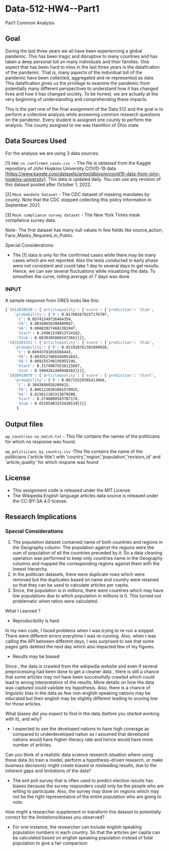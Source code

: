 # Data-512-HW4--Part1
Part1 Common Analysis


## Goal

During the last three years we all have been experiencing a global pandemic. This has been tragic and disruptive to many countries and has taken a deep personal toll on many individuals and their families. 
One aspect that has been hard to miss in the last three years is the datafication of the pandemic. That is, many aspects of the individual toll of the pandemic have been collected, aggregated and re-represented as data. This datafication gives us the privilege to examine the pandemic from potentially many different perspectives to understand how it has changed lives and how it has changed society. To be honest, we are actually at the very beginning of understanding and comprehending these impacts.

This is the part one of the final assignment of the Data 512 and the goal is to perform a collective analysis while answering common research questions on the pandemic. Every student is assigned one county to perform the analysis. The county assigned to me was Hamilton of Ohio state.

## Data Sources Used
For the analysis we are using 3 data sources:

[1] `RAW_us_confirmed_cases.csv ` - The file is obtained from the Kaggle repository of John Hopkins University COVID-19 data [https://www.kaggle.com/datasets/antgoldbloom/covid19-data-from-john-hopkins-university]. This data is updated daily. You can use any revision of this dataset posted after October 1, 2022.

[2] `Mask mandate Dataset` - The CDC dataset of masking mandates by county. Note that the CDC stopped collecting this policy information in September 2021.

[3] `Mask compliance survey dataset` - The New York Times mask compliance survey data.

Note- The first dataset has many null values in few fields like source_action, Face_Masks_Required_in_Public.

Special Considerations:

- The [1] data is only for the confirmed cases while there may be many cases which are not reported. Also the tests conducted in early phase were not consistent and could take 1 day to several days to get results. Hence, we can see several fluctuations while visualizing the data. To smoothen the curve, rolling average of 7 days was done.

### INPUT


A sample response from ORES looks like this:
```sh
{'1013838830': {'articlequality': {'score': {'prediction': 'Stub',
    'probability': {'B': 0.017602679257176707,
     'C': 0.03741549736464354,
     'FA': 0.00349656390489947,
     'GA': 0.008839274681301947,
     'Start': 0.24961539813724162,
     'Stub': 0.6830305866547366}}}},
 '1033383351': {'articlequality': {'score': {'prediction': 'Stub',
    'probability': {'B': 0.021928761381999028,
     'C': 0.04943781016566443,
     'FA': 0.0035527880394051643,
     'GA': 0.009155740156955146,
     'Start': 0.31749875536115607,
     'Stub': 0.5984261448948202}}}},
 '1038918070': {'articlequality': {'score': {'prediction': 'Start',
    'probability': {'B': 0.06715520305413866,
     'C': 0.3042686926269415,
     'FA': 0.0061228301001578925,
     'GA': 0.015611183313679508,
     'Start': 0.5748880583707174,
     'Stub': 0.03195403253436519}}}}
     }
```

## Output files

`wp_countries-no_match.txt` - This file contains the names of the politicians for which no response was found.

`wp_politicians_by_country.csv` -This file contains the name of the politicians ('article title') with 'country','region','population','revision_id' and 	'article_quality' for which respone was found

## License
- This assignment code is released under the MIT License.
- The Wikipedia English language articles data source is released under the CC-BY-SA 4.0 license.


## Research Implications

### Special Considerations

1. The population dataset contained name of both countries and regions in the Geography column. The population against the regions were the sum of population of all the countries preceded by it. So a data cleaning operation was performed to keep only countries name in the Geography columns and mapped the corresponding regions against them with the lowest hierarchy.
2. In the politician datasets, there were duplicate rows which were removed but the duplicates based on name and country were retained so that they can be used to calculate articles per capita.
3. Since, the population is in millions, there were countries which may have low populations due to which population in millions is 0. This turned out problematic when ratios were calculated.

What I Learned ?

- Reproducibility is hard

In my own code, I faced problems when I was trying to re-run a snippet. There were different errors everytime I was re-running. Also, when I was calling the API between different days, I was surprised to see that some pages gets deleted the next day which also impacted few of my figures. 

- Results may be biased

Since , the data is crawled from the wikipedia website and even if several preprocessing had been done to get a cleaner data , there is still a chance that some articles may not have been successfully crawled which could lead to wrong interpretation of the results. More details on how the data was captured could validate my hypothesis. Also, there is a chance of linguistic bias in the data as few non-english speaking nations may be educated but their english may be slightly different leading to scoring low for those articles. 

What biases did you expect to find in the data (before you started working with it), and why? 

- I expected to see the developed nations to have high coverage as compared to underdeveloped nation as I assumed that developed nations would have higher literacy rate and hence would have more number of articles.

Can you think of a realistic data science research situation where using these data (to train a model, perform a hypothesis-driven research, or make business decisions) might create biased or misleading results, due to the inherent gaps and limitations of the data?

- The exit poll survey that is often used to predict election results has biases because the survey responders could only be the people who are willing to participate. Also, the survey may done on regions which may not be the right representative of the entire population who are going to vote.

How might a researcher supplement or transform this dataset to potentially correct for the limitations/biases you observed? 

- For one instance, the researcher can include english speaking population numbers in each country. So that the articles per capita can be calculated based on english speaking population instead of total population to give a fair comparison


